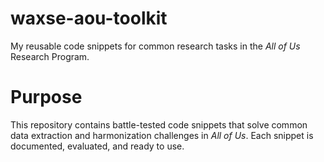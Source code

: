# waxse-aou-toolkit
My reusable code snippets for common research tasks in the _All of Us_ Research Program.

# Purpose
This repository contains battle-tested code snippets that solve common data extraction and harmonization challenges in _All of Us_. Each snippet is documented, evaluated, and ready to use.

